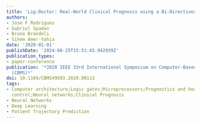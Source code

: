 ```yaml
---
title: 'Lig-Doctor: Real-World Clinical Prognosis using a Bi-Directional Neural Network'
authors:
- Jose F Rodrigues
- Gabriel Spadon
- Bruno Brandoli
- Sihem Amer-Yahia
date: '2020-01-01'
publishDate: '2024-06-25T15:51:43.942939Z'
publication_types:
- paper-conference
publication: '*2020 IEEE 33rd International Symposium on Computer-Based Medical Systems
  (CBMS)*'
doi: 10.1109/CBMS49503.2020.00113
tags:
- Computer architecture;Logic gates;Microprocessors;Prognostics and health management;Standards;Bidirectional
  control;Neural networks;Clinical Prognosis
- Neural Networks
- Deep Learning
- Patient Trajectory Prediction
---
```


